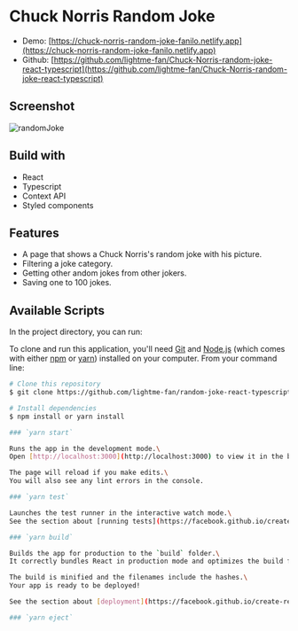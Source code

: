 # Chuck Norris Random Joke

- Demo: [https://chuck-norris-random-joke-fanilo.netlify.app](https://chuck-norris-random-joke-fanilo.netlify.app)
- Github: [https://github.com/lightme-fan/Chuck-Norris-random-joke-react-typescript](https://github.com/lightme-fan/Chuck-Norris-random-joke-react-typescript)

## Screenshot
![randomJoke](https://user-images.githubusercontent.com/60210180/143202234-ce32e207-7705-4004-bbc6-41cc6761ebec.png)

## Build with
- React
- Typescript
- Context API
- Styled components


## Features
- A page that shows a Chuck Norris's random joke with his picture.
- Filtering a joke category.
- Getting other andom jokes from other jokers.
- Saving one to 100 jokes.

## Available Scripts
In the project directory, you can run:

To clone and run this application, you'll need [Git](https://git-scm.com) and [Node.js](https://nodejs.org/en/download/) (which comes with either [npm](http://npmjs.com) or [yarn](https://yarnpkg.com/)) installed on your computer. From your command line:

```bash
# Clone this repository
$ git clone https://github.com/lightme-fan/random-joke-react-typescript.git

# Install dependencies
$ npm install or yarn install

### `yarn start`

Runs the app in the development mode.\
Open [http://localhost:3000](http://localhost:3000) to view it in the browser.

The page will reload if you make edits.\
You will also see any lint errors in the console.

### `yarn test`

Launches the test runner in the interactive watch mode.\
See the section about [running tests](https://facebook.github.io/create-react-app/docs/running-tests) for more information.

### `yarn build`

Builds the app for production to the `build` folder.\
It correctly bundles React in production mode and optimizes the build for the best performance.

The build is minified and the filenames include the hashes.\
Your app is ready to be deployed!

See the section about [deployment](https://facebook.github.io/create-react-app/docs/deployment) for more information.

### `yarn eject`
```
